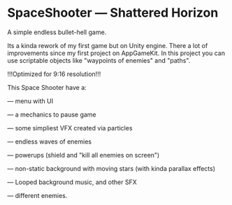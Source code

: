 # SpaceShooter — Shattered Horizon
A simple endless bullet-hell game.


Its a kinda rework of my first game but on Unity engine. There a lot of improvements since my first project on AppGameKit.
In this project you can use scriptable objects like "waypoints of enemies" and "paths".


!!!Optimized for 9:16 resolution!!!


This Space Shooter have a:

— menu with UI 

— a mechanics to pause game

— some simpliest VFX created via particles

— endless waves of enemies

— powerups (shield and "kill all enemies on screen")

— non-static background with moving stars (with kinda parallax effects)

— Looped background music, and other SFX

— different enemies.

